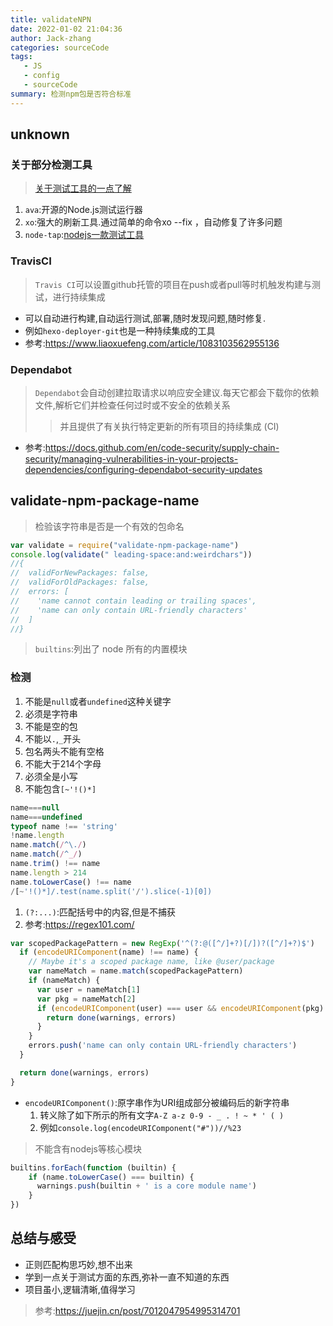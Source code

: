 ```yaml
---
title: validateNPN
date: 2022-01-02 21:04:36
author: Jack-zhang
categories: sourceCode
tags:
   - JS
   - config
   - sourceCode
summary: 检测npm包是否符合标准
---
```


## unknown

### 关于部分检测工具

>[关于测试工具的一点了解](https://juejin.cn/post/6977183707148845070#refetch)

1. `ava`:开源的Node.js测试运行器
2. `xo`:强大的刷新工具.通过简单的命令xo --fix ，自动修复了许多问题
3. `node-tap`:[nodejs一款测试工具](https://node-tap.org/docs/getting-started/)

### TravisCI

>`Travis CI`可以设置github托管的项目在push或者pull等时机触发构建与测试，进行持续集成

* 可以自动进行构建,自动运行测试,部署,随时发现问题,随时修复.
* 例如`hexo-deployer-git`也是一种持续集成的工具
* 参考:<https://www.liaoxuefeng.com/article/1083103562955136>

### Dependabot

>`Dependabot`会自动创建拉取请求以响应安全建议.每天它都会下载你的依赖文件,解析它们并检查任何过时或不安全的依赖关系
>>并且提供了有关执行特定更新的所有项目的持续集成 (CI)

* 参考:<https://docs.github.com/en/code-security/supply-chain-security/managing-vulnerabilities-in-your-projects-dependencies/configuring-dependabot-security-updates>

## validate-npm-package-name

>检验该字符串是否是一个有效的包命名

```js
var validate = require("validate-npm-package-name")
console.log(validate(" leading-space:and:weirdchars"))
//{
//  validForNewPackages: false,
//  validForOldPackages: false,
//  errors: [
//    'name cannot contain leading or trailing spaces',
//    'name can only contain URL-friendly characters'
//  ]
//}
```

> `builtins`:列出了 node 所有的内置模块

### 检测

1. 不能是`null`或者`undefined`这种关键字
2. 必须是字符串
3. 不能是空的包
4. 不能以`.`,`_`开头
5. 包名两头不能有空格
6. 不能大于214个字母
7. 必须全是小写
8. 不能包含`[~'!()*]`

```js
name===null
name===undefined
typeof name !== 'string'
!name.length
name.match(/^\./)
name.match(/^_/)
name.trim() !== name
name.length > 214
name.toLowerCase() !== name
/[~'!()*]/.test(name.split('/').slice(-1)[0])
```

1. `(?:...)`:匹配括号中的内容,但是不捕获
2. 参考:<https://regex101.com/>

```js
var scopedPackagePattern = new RegExp('^(?:@([^/]+?)[/])?([^/]+?)$')
  if (encodeURIComponent(name) !== name) {
    // Maybe it's a scoped package name, like @user/package
    var nameMatch = name.match(scopedPackagePattern)
    if (nameMatch) {
      var user = nameMatch[1]
      var pkg = nameMatch[2]
      if (encodeURIComponent(user) === user && encodeURIComponent(pkg) === pkg) {
        return done(warnings, errors)
      }
    }
    errors.push('name can only contain URL-friendly characters')
  }

  return done(warnings, errors)
}
```

* `encodeURIComponent()`:原字串作为URI组成部分被编码后的新字符串
   1. 转义除了如下所示的所有文字`A-Z a-z 0-9 - _ . ! ~ * ' ( )`
   2. 例如`console.log(encodeURIComponent("#"))//%23`

> 不能含有nodejs等核心模块

```js
builtins.forEach(function (builtin) {
    if (name.toLowerCase() === builtin) {
      warnings.push(builtin + ' is a core module name')
    }
})
```

## 总结与感受

* 正则匹配构思巧妙,想不出来
* 学到一点关于测试方面的东西,弥补一直不知道的东西
* 项目虽小,逻辑清晰,值得学习

>参考:<https://juejin.cn/post/7012047954995314701>
